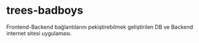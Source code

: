 # trees-badboys
Frontend-Backend bağlantılarını pekiştirebilmek geliştirilen DB ve Backend internet sitesi uygulaması.
